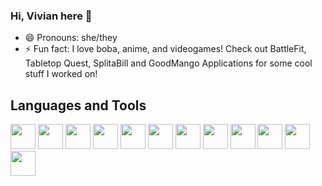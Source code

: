### Hi, Vivian here 👋

- 😄 Pronouns: she/they
- ⚡ Fun fact: I love boba, anime, and videogames!  Check out BattleFit, Tabletop Quest, SplitaBill and GoodMango Applications for some cool stuff I worked on!

<!--
**bobaguardian/bobaguardian** is a ✨ _special_ ✨ repository because its `README.md` (this file) appears on your GitHub profile.

Here are some ideas to get you started:

- 🔭 I’m currently working on ...
- 🌱 I’m currently learning ...
- 👯 I’m looking to collaborate on ...
- 🤔 I’m looking for help with ...
- 💬 Ask me about ...
- 📫 How to reach me: ...
- 😄 Pronouns: ...
- ⚡ Fun fact: ...
-->

<!-- 
[![Anurag's GitHub stats](https://github-readme-stats.vercel.app/api?username=bobaguardian&show_icons=true&theme=tokyonight)](https://github.com/anuraghazra/github-readme-stats) 
-->


## Languages and Tools
<img src="https://cdn.jsdelivr.net/gh/devicons/devicon/icons/python/python-original.svg" height=40/>   <img src="https://cdn.jsdelivr.net/gh/devicons/devicon/icons/flask/flask-original.svg" height=40/>   <img src="https://cdn.jsdelivr.net/gh/devicons/devicon/icons/sqlalchemy/sqlalchemy-original.svg" height=40/>  <img  src="https://cdn.jsdelivr.net/gh/devicons/devicon/icons/javascript/javascript-original.svg"  height=40/>  <img src="https://cdn.jsdelivr.net/gh/devicons/devicon/icons/react/react-original.svg" height=40/>  <img src="https://cdn.jsdelivr.net/gh/devicons/devicon/icons/redux/redux-original.svg" height=40/>  <img src="https://cdn.jsdelivr.net/gh/devicons/devicon/icons/nodejs/nodejs-plain-wordmark.svg" height=40/>  <img  src="https://cdn.jsdelivr.net/gh/devicons/devicon/icons/css3/css3-original.svg"  height=40/> <img  src="https://cdn.jsdelivr.net/gh/devicons/devicon/icons/html5/html5-original.svg"  height=40/>  <img  src="https://cdn.jsdelivr.net/gh/devicons/devicon/icons/git/git-original.svg"  height=40/>  <img src="https://cdn.jsdelivr.net/gh/devicons/devicon/icons/docker/docker-original.svg" height=40/>  <img  src="https://cdn.jsdelivr.net/gh/devicons/devicon/icons/vscode/vscode-original.svg"  height=40/>
